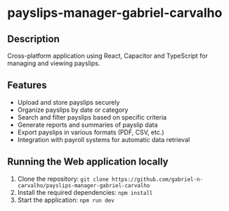 # payslips-manager-gabriel-carvalho

## Description

Cross-platform application using React, Capacitor and TypeScript for managing and
viewing payslips.

## Features

- Upload and store payslips securely
- Organize payslips by date or category
- Search and filter payslips based on specific criteria
- Generate reports and summaries of payslip data
- Export payslips in various formats (PDF, CSV, etc.)
- Integration with payroll systems for automatic data retrieval

## Running the Web application locally

1. Clone the repository: `git clone https://github.com/gabriel-n-carvalho/payslips-manager-gabriel-carvalho`
2. Install the required dependencies: `npm install`
3. Start the application: `npm run dev`
